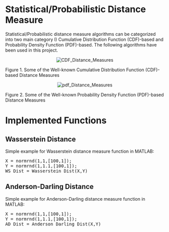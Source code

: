 # Statistical/Probabilistic Distance Measure
Statistical/Probabilistic distance measure algorithms can be categorized into two main category I) Cumulative Distribution Function (CDF)-based and Probability Density Function (PDF)-based. The following algorithms have been used in this project.

<p align="center">
 <img src="https://github.com/ISorokos/SafeML/blob/master/Implementation_in_MATLAB/Figures/CDF_Distance_Measures.png" alt="CDF_Distance_Measures">
 <figcaption>Figure 1. Some of the Well-known Cumulative Distribution Function (CDF)-based Distance Measures</figcaption>
</p>

<p align="center">
 <img src="https://github.com/ISorokos/SafeML/blob/master/Implementation_in_MATLAB/Figures/pdf_Distance_Measures.png" alt="pdf_Distance_Measures">
 <figcaption>Figure 2. Some of the Well-known Probability Density Function (PDF)-based Distance Measures</figcaption>
</p>

# Implemented Functions

## Wasserstein Distance
Simple example for Wasserstein distance measure function in MATLAB:

<pre>X = normrnd(1,1,[100,1]);
Y = normrnd(1,1.1,[100,1]);
WS_Dist = Wasserstein_Dist(X,Y)</pre>

## Anderson-Darling Distance
Simple example for Anderson-Darling distance measure function in MATLAB:

<pre>X = normrnd(1,1,[100,1]);
Y = normrnd(1,1.1,[100,1]);
AD_Dist = Anderson_Darling_Dist(X,Y)</pre>

